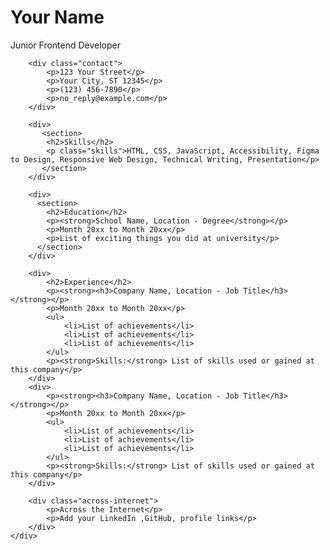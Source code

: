 <!DOCTYPE html>
<html lang="en">
<head>
    <meta charset="UTF-8">
    <meta name="viewport" content="width=device-width, initial-scale=1.0">
    <title>single Page Cv</title>
    <link rel="stylesheet" href="index.css">
</head>
<body>
    <div class="container">
        <h1>Your Name</h1>
        <div class="job-title">Junior Frontend Developer</div>

        <div class="contact">
            <p>123 Your Street</p>
            <p>Your City, ST 12345</p>
            <p>(123) 456-7890</p>
            <p>no_reply@example.com</p>
        </div>

        <div>
           <section>
            <h2>Skills</h2>
            <p class="skills">HTML, CSS, JavaScript, Accessibility, Figma to Design, Responsive Web Design, Technical Writing, Presentation</p>
           </section>
        </div>

        <div>
          <section>
            <h2>Education</h2>
            <p><strong>School Name, Location - Degree</strong></p>
            <p>Month 20xx to Month 20xx</p>
            <p>List of exciting things you did at university</p>
          </section>
        </div>

        <div>
            <h2>Experience</h2>
            <p><strong><h3>Company Name, Location - Job Title</h3></strong></p>
            <p>Month 20xx to Month 20xx</p>
            <ul>
                <li>List of achievements</li>
                <li>List of achievements</li>
                <li>List of achievements</li>
            </ul>
            <p><strong>Skills:</strong> List of skills used or gained at this company</p>
        </div>
        <div>
            <p><strong><h3>Company Name, Location - Job Title</h3></strong></p>
            <p>Month 20xx to Month 20xx</p>
            <ul>
                <li>List of achievements</li>
                <li>List of achievements</li>
                <li>List of achievements</li>
            </ul>
            <p><strong>Skills:</strong> List of skills used or gained at this company</p>
        </div>

        <div class="across-internet">
            <p>Across the Internet</p>
            <p>Add your LinkedIn ,GitHub, profile links</p>
        </div>
    </div>
</body>
</html>
